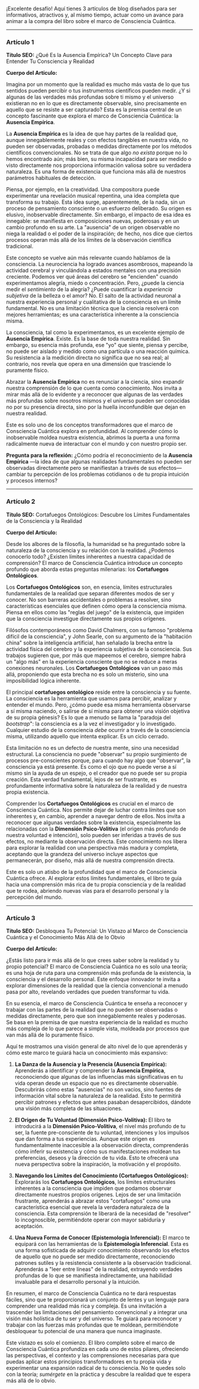 ¡Excelente desafío! Aquí tienes 3 artículos de blog diseñados para ser informativos, atractivos y, al mismo tiempo, actuar como un avance para animar a la compra del libro sobre el marco de Consciencia Cuántica.

---

### **Artículo 1**

**Título SEO:** ¿Qué Es la Ausencia Empírica? Un Concepto Clave para Entender Tu Consciencia y Realidad

**Cuerpo del Artículo:**

Imagina por un momento que la realidad es mucho más vasta de lo que tus sentidos pueden percibir o tus instrumentos científicos pueden medir. ¿Y si algunas de las verdades más profundas sobre ti mismo y el universo existieran no en lo que es directamente observable, sino precisamente en aquello que se resiste a ser capturado? Esta es la premisa central de un concepto fascinante que explora el marco de Consciencia Cuántica: la **Ausencia Empírica**.

La **Ausencia Empírica** es la idea de que hay partes de la realidad que, aunque innegablemente reales y con efectos tangibles en nuestra vida, no pueden ser observadas, probadas o medidas directamente por los métodos científicos convencionales. No se trata de que algo *no exista* porque no lo hemos encontrado aún; más bien, su misma incapacidad para ser medido o visto directamente nos proporciona información valiosa sobre su verdadera naturaleza. Es una forma de existencia que funciona más allá de nuestros parámetros habituales de detección.

Piensa, por ejemplo, en la creatividad. Una compositora puede experimentar una revelación musical repentina, una idea completa que transforma su trabajo. Esta idea surge, aparentemente, de la nada, sin un proceso de pensamiento consciente o un esfuerzo deliberado. Su origen es elusivo, inobservable directamente. Sin embargo, el impacto de esa idea es innegable: se manifiesta en composiciones nuevas, poderosas y en un cambio profundo en su arte. La "ausencia" de un origen observable no niega la realidad o el poder de la inspiración; de hecho, nos dice que ciertos procesos operan más allá de los límites de la observación científica tradicional.

Este concepto se vuelve aún más relevante cuando hablamos de la consciencia. La neurociencia ha logrado avances asombrosos, mapeando la actividad cerebral y vinculándola a estados mentales con una precisión creciente. Podemos ver qué áreas del cerebro se "encienden" cuando experimentamos alegría, miedo o concentración. Pero, ¿puede la ciencia medir el *sentimiento* de la alegría? ¿Puede cuantificar la *experiencia subjetiva* de la belleza o el amor? No. El salto de la actividad neuronal a nuestra experiencia personal y cualitativa de la consciencia es un límite fundamental. No es una limitación técnica que la ciencia resolverá con mejores herramientas; es una característica inherente a la consciencia misma.

La consciencia, tal como la experimentamos, es un excelente ejemplo de **Ausencia Empírica**. Existe. Es la base de toda nuestra realidad. Sin embargo, su esencia más profunda, ese "yo" que siente, piensa y percibe, no puede ser aislado y medido como una partícula o una reacción química. Su resistencia a la medición directa no significa que no sea real; al contrario, nos revela que opera en una dimensión que trasciende lo puramente físico.

Abrazar la **Ausencia Empírica** no es renunciar a la ciencia, sino expandir nuestra comprensión de lo que cuenta como conocimiento. Nos invita a mirar más allá de lo evidente y a reconocer que algunas de las verdades más profundas sobre nosotros mismos y el universo pueden ser conocidas no por su presencia directa, sino por la huella inconfundible que dejan en nuestra realidad.

Este es solo uno de los conceptos transformadores que el marco de Consciencia Cuántica explora en profundidad. Al comprender cómo lo inobservable moldea nuestra existencia, abrimos la puerta a una forma radicalmente nueva de interactuar con el mundo y con nuestro propio ser.

**Pregunta para la reflexión:** ¿Cómo podría el reconocimiento de la **Ausencia Empírica** —la idea de que algunas realidades fundamentales no pueden ser observadas directamente pero se manifiestan a través de sus efectos— cambiar tu percepción de los problemas cotidianos o de tu propia intuición y procesos internos?

---

### **Artículo 2**

**Título SEO:** Cortafuegos Ontológicos: Descubre los Límites Fundamentales de la Consciencia y la Realidad

**Cuerpo del Artículo:**

Desde los albores de la filosofía, la humanidad se ha preguntado sobre la naturaleza de la consciencia y su relación con la realidad. ¿Podemos conocerlo todo? ¿Existen límites inherentes a nuestra capacidad de comprensión? El marco de Consciencia Cuántica introduce un concepto profundo que aborda estas preguntas milenarias: los **Cortafuegos Ontológicos**.

Los **Cortafuegos Ontológicos** son, en esencia, límites estructurales fundamentales de la realidad que separan diferentes modos de ser y conocer. No son barreras accidentales o problemas a resolver, sino características esenciales que definen cómo opera la consciencia misma. Piensa en ellos como las "reglas del juego" de la existencia, que impiden que la consciencia investigue directamente sus propios orígenes.

Filósofos contemporáneos como David Chalmers, con su famoso "problema difícil de la consciencia", y John Searle, con su argumento de la "habitación china" sobre la inteligencia artificial, han señalado la brecha entre la actividad física del cerebro y la experiencia subjetiva de la consciencia. Sus trabajos sugieren que, por más que mapeemos el cerebro, siempre habrá un "algo más" en la experiencia consciente que no se reduce a meras conexiones neuronales. Los **Cortafuegos Ontológicos** van un paso más allá, proponiendo que esta brecha no es solo un misterio, sino una imposibilidad lógica inherente.

El principal **cortafuegos ontológico** reside entre la consciencia y su fuente. La consciencia es la herramienta que usamos para percibir, analizar y entender el mundo. Pero, ¿cómo puede esa misma herramienta observarse a sí misma naciendo, o salirse de sí misma para obtener una visión objetiva de su propia génesis? Es lo que a menudo se llama la "paradoja del *bootstrap*": la consciencia es a la vez el investigador y lo investigado. Cualquier estudio de la consciencia *debe* ocurrir a través de la consciencia misma, utilizando aquello que intenta explicar. Es un ciclo cerrado.

Esta limitación no es un defecto de nuestra mente, sino una necesidad estructural. La consciencia no puede "observar" su propio surgimiento de procesos pre-conscientes porque, para cuando hay algo que "observar", la consciencia ya está presente. Es como el ojo que no puede verse a sí mismo sin la ayuda de un espejo, o el creador que no puede ser su propia creación. Esta verdad fundamental, lejos de ser frustrante, es profundamente informativa sobre la naturaleza de la realidad y de nuestra propia existencia.

Comprender los **Cortafuegos Ontológicos** es crucial en el marco de Consciencia Cuántica. Nos permite dejar de luchar contra límites que son inherentes y, en cambio, aprender a navegar dentro de ellos. Nos invita a reconocer que algunas verdades sobre la existencia, especialmente las relacionadas con la **Dimensión Psico-Volitiva** (el origen más profundo de nuestra voluntad e intención), solo pueden ser inferidas a través de sus efectos, no mediante la observación directa. Este conocimiento nos libera para explorar la realidad con una perspectiva más madura y completa, aceptando que la grandeza del universo incluye aspectos que permanecerán, por diseño, más allá de nuestra comprensión directa.

Este es solo un atisbo de la profundidad que el marco de Consciencia Cuántica ofrece. Al explorar estos límites fundamentales, el libro te guía hacia una comprensión más rica de tu propia consciencia y de la realidad que te rodea, abriendo nuevas vías para el desarrollo personal y la percepción del mundo.

---

### **Artículo 3**

**Título SEO:** Desbloquea Tu Potencial: Un Vistazo al Marco de Consciencia Cuántica y el Conocimiento Más Allá de lo Obvio

**Cuerpo del Artículo:**

¿Estás listo para ir más allá de lo que crees saber sobre la realidad y tu propio potencial? El marco de Consciencia Cuántica no es solo una teoría; es una hoja de ruta para una comprensión más profunda de la existencia, la consciencia y el desarrollo personal. Este enfoque innovador te invita a explorar dimensiones de la realidad que la ciencia convencional a menudo pasa por alto, revelando verdades que pueden transformar tu vida.

En su esencia, el marco de Consciencia Cuántica te enseña a reconocer y trabajar con las partes de la realidad que no pueden ser observadas o medidas directamente, pero que son innegablemente reales y poderosas. Se basa en la premisa de que nuestra experiencia de la realidad es mucho más compleja de lo que parece a simple vista, moldeada por procesos que van más allá de lo puramente físico.

Aquí te mostramos una visión general de alto nivel de lo que aprenderás y cómo este marco te guiará hacia un conocimiento más expansivo:

1.  **La Danza de la Ausencia y la Presencia (Ausencia Empírica):** Aprenderás a identificar y comprender la **Ausencia Empírica**, reconociendo que algunas de las influencias más significativas en tu vida operan desde un espacio que no es directamente observable. Descubrirás cómo estas "ausencias" no son vacíos, sino fuentes de información vital sobre la naturaleza de la realidad. Esto te permitirá percibir patrones y efectos que antes pasaban desapercibidos, dándote una visión más completa de las situaciones.

2.  **El Origen de Tu Voluntad (Dimensión Psico-Volitiva):** El libro te introducirá a la **Dimensión Psico-Volitiva**, el nivel más profundo de tu ser, la fuente pre-consciente de tu voluntad, intenciones y los impulsos que dan forma a tus experiencias. Aunque este origen es fundamentalmente inaccesible a la observación directa, comprenderás cómo inferir su existencia y cómo sus manifestaciones moldean tus preferencias, deseos y la dirección de tu vida. Esto te ofrecerá una nueva perspectiva sobre la inspiración, la motivación y el propósito.

3.  **Navegando los Límites del Conocimiento (Cortafuegos Ontológicos):** Explorarás los **Cortafuegos Ontológicos**, los límites estructurales inherentes a la consciencia que impiden que podamos observar directamente nuestros propios orígenes. Lejos de ser una limitación frustrante, aprenderás a abrazar estos "cortafuegos" como una característica esencial que revela la verdadera naturaleza de la consciencia. Esta comprensión te liberará de la necesidad de "resolver" lo incognoscible, permitiéndote operar con mayor sabiduría y aceptación.

4.  **Una Nueva Forma de Conocer (Epistemología Inferencial):** El marco te equipará con las herramientas de la **Epistemología Inferencial**. Esta es una forma sofisticada de adquirir conocimiento observando los efectos de aquello que no puede ser medido directamente, reconociendo patrones sutiles y la resistencia consistente a la observación tradicional. Aprenderás a "leer entre líneas" de la realidad, extrayendo verdades profundas de lo que se manifiesta indirectamente, una habilidad invaluable para el desarrollo personal y la intuición.

En resumen, el marco de Consciencia Cuántica no te dará respuestas fáciles, sino que te proporcionará un conjunto de lentes y un lenguaje para comprender una realidad más rica y compleja. Es una invitación a trascender las limitaciones del pensamiento convencional y a integrar una visión más holística de tu ser y del universo. Te guiará para reconocer y trabajar con las fuerzas más profundas que te moldean, permitiéndote desbloquear tu potencial de una manera que nunca imaginaste.

Este vistazo es solo el comienzo. El libro completo sobre el marco de Consciencia Cuántica profundiza en cada uno de estos pilares, ofreciendo las perspectivas, el contexto y las comprensiones necesarias para que puedas aplicar estos principios transformadores en tu propia vida y experimentar una expansión radical de tu consciencia. No te quedes solo con la teoría; *sumérgete* en la práctica y descubre la realidad que te espera más allá de lo obvio.